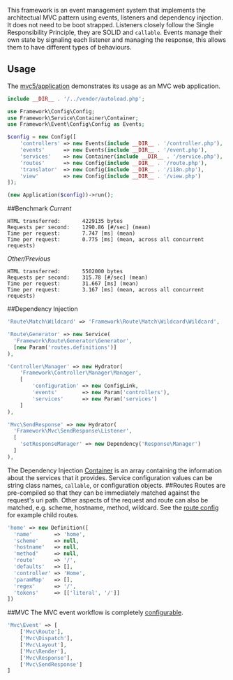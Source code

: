 This framework is an event management system that implements the architectual MVC pattern using events, listeners and dependency injection. It does not need to be boot strapped. Listeners closely follow the Single Responsibility Principle, they are SOLID and `callable`. Events manage their own state by signaling each listener and managing the response, this allows them to have different types of behaviours.

Usage
--
The <a href="https://github.com/mvc5/application">mvc5/application</a> demonstrates its usage as an MVC web application.

```php
include __DIR__ . '/../vendor/autoload.php';
```
```php
use Framework\Config\Config;
use Framework\Service\Container\Container;
use Framework\Event\Config\Config as Events;

$config = new Config([
    'controllers' => new Events(include __DIR__ . '/controller.php'),
    'events'      => new Events(include __DIR__ . '/event.php'),
    'services'    => new Container(include __DIR__ . '/service.php'),
    'routes'      => new Config(include __DIR__ . '/route.php'),
    'translator'  => new Config(include __DIR__ . '/i18n.php'),
    'view'        => new Config(include __DIR__ . '/view.php')
]);
```
```php
(new Application($config))->run();
```
##Benchmark
*Current*
```
HTML transferred:       4229135 bytes
Requests per second:    1290.86 [#/sec] (mean)
Time per request:       7.747 [ms] (mean)
Time per request:       0.775 [ms] (mean, across all concurrent requests)
```
*Other/Previous*
```
HTML transferred:       5502000 bytes
Requests per second:    315.78 [#/sec] (mean)
Time per request:       31.667 [ms] (mean)
Time per request:       3.167 [ms] (mean, across all concurrent requests)
```
##Dependency Injection
```php
'Route\Match\Wildcard' => 'Framework\Route\Match\Wildcard\Wildcard',
```
```php
'Route\Generator' => new Service(
  'Framework\Route\Generator\Generator', 
  [new Param('routes.definitions')]
),
```
```php
'Controller\Manager' => new Hydrator(
    'Framework\Controller\Manager\Manager',
    [
        'configuration' => new ConfigLink,
        'events'        => new Param('controllers'),
        'services'      => new Param('services')
    ]
),
```
```php
'Mvc\SendResponse' => new Hydrator(
  'Framework\Mvc\SendResponse\Listener',
  [
    'setResponseManager' => new Dependency('Response\Manager')
  ]
),
```
The Dependency Injection <a href="https://github.com/mvc5/application/blob/master/config/service.php">Container</a> is an array containing the information about the services that it provides. Service configuration values can be string class names, `callable`, or configuration objects.
##Routes
Routes are pre-compiled so that they can be immediately matched against the request's uri path. Other aspects of the request and route can also be matched, e.g. scheme, hostname, method, wildcard. See the <a href="https://github.com/mvc5/application/blob/master/config/route.php">route config</a> for example child routes.
```php
'home' => new Definition([
  'name'       => 'home',
  'scheme'     => null,
  'hostname'   => null,
  'method'     => null,
  'route'      => '/',
  'defaults'   => [],
  'controller' => 'Home',
  'paramMap'   => [],
  'regex'      => '/',
  'tokens'     => [['literal', '/']]
])
```
##MVC
The MVC event workflow is completely <a href="https://github.com/mvc5/application/blob/master/config/event.php">configurable</a>.
```php
'Mvc\Event' => [
    ['Mvc\Route'],
    ['Mvc\Dispatch'],
    ['Mvc\Layout'],
    ['Mvc\Render'],
    ['Mvc\Response'],
    ['Mvc\SendResponse']
]
```
